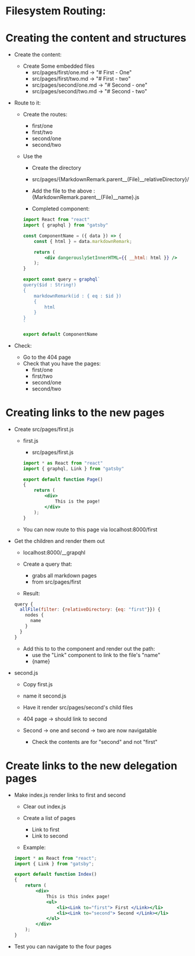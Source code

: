 # Filesystem Routing:

# Creating the content and structures
* Create the content:
    * Create Some embedded files
        * src/pages/first/one.md -> "# First - One"
        * src/pages/first/two.md -> "# First - two"
        * src/pages/second/one.md -> "# Second - one"
        * src/pages/second/two.md -> "# Second - two"

* Route to it:
    * Create the routes:
        * first/one
        * first/two
        * second/one
        * second/two

    * Use the 
        * Create the directory
        * src/pages/{MarkdownRemark.parent__(File)__relativeDirectory}/
        * Add the file to the above : {MarkdownRemark.parent__(File)__name}.js    

        * Completed component:
        ```jsx
        import React from "react"
        import { graphql } from "gatsby"

        const ComponentName = ({ data }) => {
            const { html } = data.markdownRemark;

            return (
                <div dangerouslySetInnerHTML={{ __html: html }} />
            );
        }

        export const query = graphql`
        query($id : String!)
        {
            markdownRemark(id : { eq : $id })
            {
                html
            }
        }
        `

        export default ComponentName
        ```

* Check:
    * Go to the 404 page
    * Check that you have the pages:
        * first/one
        * first/two
        * second/one
        * second/two

# Creating links to the new pages

* Create src/pages/first.js
    * first.js
        * src/pages/first.js
        ```jsx
        import * as React from "react"
        import { graphql, Link } from "gatsby"

        export default function Page()
        {
            return (
                <div>
                    This is the page!
                </div>
            );
        }
        ```

    * You can now route to this page via localhost:8000/first

* Get the children and render them out
    * localhost:8000/__grapqhl
    * Create a query that:
        * grabs all markdown pages
        * from src/pages/first

    * Result:
    ```js
    query {
      allFile(filter: {relativeDirectory: {eq: "first"}}) {
        nodes {
          name
        }
      }
    }
    ```

    * Add this to to the component and render out the path:
        * use the "Link" component to link to the file's "name"
        * <Link to={name}> {name} </Link>

* second.js
    * Copy first.js
    * name it second.js
    * Have it render src/pages/second's child files

    * 404 page -> should link to second
    * Second -> one and second -> two are now navigatable
        * Check the contents are for "second" and not "first"

# Create links to the new delegation pages
* Make index.js render links to first and second
    * Clear out index.js
    * Create a list of pages
        * Link to first
        * Link to second

    * Example:
    ```jsx
    import * as React from "react";
    import { Link } from "gatsby";

    export default function Index()
    {
        return (
            <div>
                This is this index page!
                <ul>
                    <li><Link to="first"> First </Link></li>
                    <li><Link to="second"> Second </Link></li>
                </ul>
            </div>
        );
    }
    ```

* Test you can navigate to the four pages
